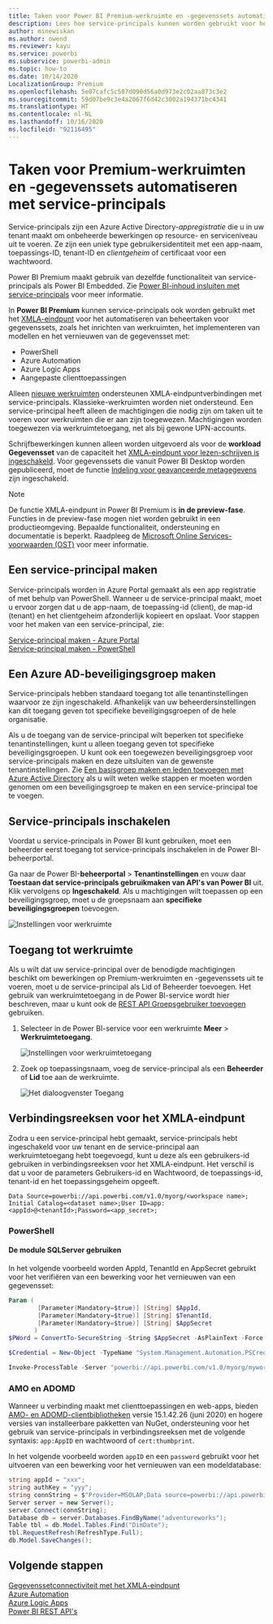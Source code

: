 ```yaml
---
title: Taken voor Power BI Premium-werkruimte en -gegevenssets automatiseren met service-principals | Microsoft Docs
description: Lees hoe service-principals kunnen worden gebruikt voor het automatiseren van beheertaken voor Power BI Premium-werkruimten en -gegevenssets.
author: minewiskan
ms.author: owend
ms.reviewer: kayu
ms.service: powerbi
ms.subservice: powerbi-admin
ms.topic: how-to
ms.date: 10/14/2020
LocalizationGroup: Premium
ms.openlocfilehash: 5e07cafc5c507d090d56a0d973e2c02aa873c3e2
ms.sourcegitcommit: 59d07be9c3e4a2067f6d42c3002a194371bc4341
ms.translationtype: HT
ms.contentlocale: nl-NL
ms.lasthandoff: 10/16/2020
ms.locfileid: "92116495"
---
```

# <a name="automate-premium-workspace-and-dataset-tasks-with-service-principals"></a>Taken voor Premium-werkruimten en -gegevenssets automatiseren met service-principals

Service-principals zijn een Azure Active Directory-*appregistratie* die u in uw tenant maakt om onbeheerde bewerkingen op resource- en serviceniveau uit te voeren. Ze zijn een uniek type gebruikersidentiteit met een app-naam, toepassings-ID, tenant-ID en *clientgeheim* of certificaat voor een wachtwoord.

Power BI Premium maakt gebruik van dezelfde functionaliteit van service-principals als Power BI Embedded. Zie [Power BI-inhoud insluiten met service-principals](../developer/embedded/embed-service-principal.md) voor meer informatie.

In **Power BI Premium** kunnen service-principals ook worden gebruikt met het [XMLA-eindpunt](service-premium-connect-tools.md) voor het automatiseren van beheertaken voor gegevenssets, zoals het inrichten van werkruimten, het implementeren van modellen en het vernieuwen van de gegevensset met:

- PowerShell
- Azure Automation
- Azure Logic Apps
- Aangepaste clienttoepassingen

Alleen [nieuwe werkruimten](../collaborate-share/service-new-workspaces.md) ondersteunen XMLA-eindpuntverbindingen met service-principals. Klassieke-werkruimten worden niet ondersteund. Een service-principal heeft alleen de machtigingen die nodig zijn om taken uit te voeren voor werkruimten die er aan zijn toegewezen. Machtigingen worden toegewezen via werkruimtetoegang, net als bij gewone UPN-accounts.

Schrijfbewerkingen kunnen alleen worden uitgevoerd als voor de **workload Gegevensset** van de capaciteit het [XMLA-eindpunt voor lezen-schrijven is ingeschakeld](service-premium-connect-tools.md#enable-xmla-read-write). Voor gegevenssets die vanuit Power BI Desktop worden gepubliceerd, moet de functie [Indeling voor geavanceerde metagegevens](../connect-data/desktop-enhanced-dataset-metadata.md) zijn ingeschakeld.

> [!NOTE]
> De functie XMLA-eindpunt in Power BI Premium is **in de preview-fase**. Functies in de preview-fase mogen niet worden gebruikt in een productieomgeving. Bepaalde functionaliteit, ondersteuning en documentatie is beperkt.  Raadpleeg de [Microsoft Online Services-voorwaarden (OST)](https://www.microsoft.com/licensing/product-licensing/products?rtc=1) voor meer informatie.

## <a name="create-a-service-principal"></a>Een service-principal maken

Service-principals worden in Azure Portal gemaakt als een app registratie of met behulp van PowerShell. Wanneer u de service-principal maakt, moet u ervoor zorgen dat u de app-naam, de toepassing-id (client), de map-id (tenant) en het clientgeheim afzonderlijk kopieert en opslaat. Voor stappen voor het maken van een service-principal, zie:

[Service-principal maken - Azure Portal](/azure/active-directory/develop/howto-create-service-principal-portal)   
[Service-principal maken - PowerShell](/azure/active-directory/develop/howto-authenticate-service-principal-powershell)

## <a name="create-an-azure-ad-security-group"></a>Een Azure AD-beveiligingsgroep maken

Service-principals hebben standaard toegang tot alle tenantinstellingen waarvoor ze zijn ingeschakeld. Afhankelijk van uw beheerdersinstellingen kan dit toegang geven tot specifieke beveiligingsgroepen of de hele organisatie.

Als u de toegang van de service-principal wilt beperken tot specifieke tenantinstellingen, kunt u alleen toegang geven tot specifieke beveiligingsgroepen. U kunt ook een toegewezen beveiligingsgroep voor service-principals maken en deze uitsluiten van de gewenste tenantinstellingen. Zie [Een basisgroep maken en leden toevoegen met Azure Active Directory](/azure/active-directory/fundamentals/active-directory-groups-create-azure-portal) als u wilt weten welke stappen er moeten worden genomen om een beveiligingsgroep te maken en een service-principal toe te voegen.

## <a name="enable-service-principals"></a>Service-principals inschakelen

Voordat u service-principals in Power BI kunt gebruiken, moet een beheerder eerst toegang tot service-principals inschakelen in de Power BI-beheerportal.

Ga naar de Power BI-**beheerportal** > **Tenantinstellingen** en vouw daar **Toestaan dat service-principals gebruikmaken van API's van Power BI** uit. Klik vervolgens op **Ingeschakeld**. Als u machtigingen wilt toepassen op een beveiligingsgroep, moet u de groepsnaam aan **specifieke beveiligingsgroepen** toevoegen.

![Instellingen voor werkruimte](media/service-premium-service-principal/admin-portal.png)

## <a name="workspace-access"></a>Toegang tot werkruimte

Als u wilt dat uw service-principal over de benodigde machtigingen beschikt om bewerkingen op Premium-werkruimten en -gegevenssets uit te voeren, moet u de service-principal als Lid of Beheerder toevoegen. Het gebruik van werkruimtetoegang in de Power BI-service wordt hier beschreven, maar u kunt ook de [REST API Groepsgebruiker toevoegen](/rest/api/power-bi/groups/addgroupuser) gebruiken.

1. Selecteer in de Power BI-service voor een werkruimte **Meer** > **Werkruimtetoegang**.

    ![Instellingen voor werkruimtetoegang](media/service-premium-service-principal/workspace-access.png)

2. Zoek op toepassingsnaam, voeg de service-principal als een **Beheerder** of **Lid** toe aan de werkruimte.

    ![Het dialoogvenster Toegang](media/service-premium-service-principal/add-service-principal-in-the-UI.png)

## <a name="connection-strings-for-the-xmla-endpoint"></a>Verbindingsreeksen voor het XMLA-eindpunt

Zodra u een service-principal hebt gemaakt, service-principals hebt ingeschakeld voor uw tenant en de service-principal aan werkruimtetoegang hebt toegevoegd, kunt u deze als een gebruikers-id gebruiken in verbindingsreeksen voor het XMLA-eindpunt. Het verschil is dat u voor de parameters Gebruikers-id en Wachtwoord, de toepassings-id, tenant-id en het toepassingsgeheim opgeeft.

`Data Source=powerbi://api.powerbi.com/v1.0/myorg/<workspace name>; Initial Catalog=<dataset name>;User ID=app:<appId>@<tenantId>;Password=<app_secret>;`

### <a name="powershell"></a>PowerShell

#### <a name="using-sqlserver-module"></a>De module SQLServer gebruiken

In het volgende voorbeeld worden AppId, TenantId en AppSecret gebruikt voor het verifiëren van een bewerking voor het vernieuwen van een gegevensset:

```powershell
Param (
        [Parameter(Mandatory=$true)] [String] $AppId,
        [Parameter(Mandatory=$true)] [String] $TenantId,
        [Parameter(Mandatory=$true)] [String] $AppSecret
       )
$PWord = ConvertTo-SecureString -String $AppSecret -AsPlainText -Force

$Credential = New-Object -TypeName "System.Management.Automation.PSCredential" -ArgumentList $AppId, $PWord

Invoke-ProcessTable -Server "powerbi://api.powerbi.com/v1.0/myorg/myworkspace" -TableName "mytable" -DatabaseName "mydataset" -RefreshType "Full" -ServicePrincipal -ApplicationId $AppId -TenantId $TenantId -Credential $Credential
```

### <a name="amo-and-adomd"></a>AMO en ADOMD

Wanneer u verbinding maakt met clienttoepassingen en web-apps, bieden [AMO- en ADOMD-clientbibliotheken](/azure/analysis-services/analysis-services-data-providers) versie 15.1.42.26 (juni 2020) en hogere versies van installeerbare pakketten van NuGet, ondersteuning voor het gebruik van service-principals in verbindingsreeksen met de volgende syntaxis: `app:AppID` en wachtwoord of `cert:thumbprint`.

In het volgende voorbeeld worden `appID` en een `password` gebruikt voor het uitvoeren van een bewerking voor het vernieuwen van een modeldatabase:

```csharp
string appId = "xxx";
string authKey = "yyy";
string connString = $"Provider=MSOLAP;Data source=powerbi://api.powerbi.com/v1.0/<tenant>/<workspacename>;Initial catalog=<datasetname>;User ID=app:{appId};Password={authKey};";
Server server = new Server();
server.Connect(connString);
Database db = server.Databases.FindByName("adventureworks");
Table tbl = db.Model.Tables.Find("DimDate");
tbl.RequestRefresh(RefreshType.Full);
db.Model.SaveChanges();
```

## <a name="next-steps"></a>Volgende stappen

[Gegevenssetconnectiviteit met het XMLA-eindpunt](service-premium-connect-tools.md)  
[Azure Automation](/azure/automation)  
[Azure Logic Apps](/azure/logic-apps/)  
[Power BI REST API's](/rest/api/power-bi/)
